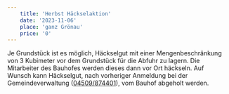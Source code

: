 ```yaml
---
    title: 'Herbst Häckselaktion'
    date: '2023-11-06'
    place: 'ganz Grönau'
    price: '0'
---
```


Je Grundstück ist es möglich, Häckselgut mit einer Mengenbeschränkung von 3 Kubimeter vor dem Grundstück für die Abfuhr zu lagern.
Die Mitarbeiter des Bauhofes werden dieses dann vor Ort häckseln.
Auf Wunsch kann Häckselgut, nach vorheriger Anmeldung bei der Gemeindeverwaltung (<a href="tel:04509874401">04509/874401</a>), vom Bauhof abgeholt werden.
